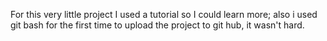 For this very little project I used a tutorial so I could learn more; also i used git bash for the first time to upload the project to git hub, it wasn't hard.

